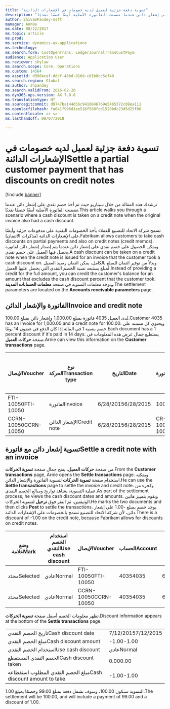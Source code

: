 ```yaml
---
title: "تسوية دفعة جزئية لعميل لديه خصومات في الإشعارات الدائنة"
description: "ترشدك هذه المقالة من خلال سيناريو حيث تم أخذ خصم نقدي على إشعار دائن عندما تضمنت الفاتورة الأصلية أيضًا خصمًا نقديًا."
author: ShivamPandey-msft
manager: AnnBe
ms.date: 08/22/2017
ms.topic: article
ms.prod: 
ms.service: dynamics-ax-applications
ms.technology: 
ms.search.form: CustOpenTrans, LedgerJournalTransCustPaym
audience: Application User
ms.reviewer: shylaw
ms.search.scope: Core, Operations
ms.custom: 14564
ms.assetid: d9984cef-ddcf-46bd-816d-c01b8cc5cf48
ms.search.region: Global
ms.author: shpandey
ms.search.validFrom: 2016-02-28
ms.dyn365.ops.version: AX 7.0.0
ms.translationtype: HT
ms.sourcegitcommit: d9747ba144d56c9410846769e5465372c89ea111
ms.openlocfilehash: fa641f996d1ee516f588fcd1520bdc23d5d25f86
ms.contentlocale: ar-sa
ms.lasthandoff: 08/07/2018

---
```


# <a name="settle-a-partial-customer-payment-that-has-discounts-on-credit-notes"></a><span data-ttu-id="fcdda-103">تسوية دفعة جزئية لعميل لديه خصومات في الإشعارات الدائنة</span><span class="sxs-lookup"><span data-stu-id="fcdda-103">Settle a partial customer payment that has discounts on credit notes</span></span>

[!include [banner](../includes/banner.md)]

<span data-ttu-id="fcdda-104">ترشدك هذه المقالة من خلال سيناريو حيث تم أخذ خصم نقدي على إشعار دائن عندما تضمنت الفاتورة الأصلية أيضًا خصمًا نقديًا.</span><span class="sxs-lookup"><span data-stu-id="fcdda-104">This article walks you through a scenario where a cash discount is taken on a credit note when the original invoice also had a cash discount.</span></span> 

<span data-ttu-id="fcdda-105">تسمح شركة الاتحاد للتصنيع للعملاء بأخذ الخصومات النقدية على مدفوعات جزئية وأيضًا على الإشعارات الدائنة (مذكرات الائتمان).</span><span class="sxs-lookup"><span data-stu-id="fcdda-105">Fabrikam allows customers to take cash discounts on partial payments and also on credit notes (credit memos).</span></span> <span data-ttu-id="fcdda-106">ويمكن الحصول على خصم نقدي على إشعار دائن عندما يتم إصدار إشعار دائن لفاتورة يحصل فيها العميل على خصم نقدي.</span><span class="sxs-lookup"><span data-stu-id="fcdda-106">A cash discount can be taken on a credit note when the credit note is issued for an invoice that the customer took a cash discount on.</span></span> <span data-ttu-id="fcdda-107">وبدلاً من توفير ائتمان للمبلغ بالكامل، يمكن ائتمان رصيد العميل لمبلغ يستبعد نسبة الخصم النقدي التي يحصل عليها العميل.</span><span class="sxs-lookup"><span data-stu-id="fcdda-107">Instead of providing a credit for the full amount, you can credit the customer's balance for an amount that excludes the cash discount percent that the customer took.</span></span> <span data-ttu-id="fcdda-108">وتوجد معلمات التسوية في صفحة **معلمات الحسابات المدينة**.</span><span class="sxs-lookup"><span data-stu-id="fcdda-108">The settlement parameters are located on the **Accounts receivable parameters** page.</span></span>

## <a name="invoice-and-credit-note"></a><span data-ttu-id="fcdda-109">الفاتورة والإشعار الدائن</span><span class="sxs-lookup"><span data-stu-id="fcdda-109">Invoice and credit note</span></span>
<span data-ttu-id="fcdda-110">لدى العميل 4035 فاتورة بمبلغ 1,000.00 وإشعار دائن بمبلغ 100.00.</span><span class="sxs-lookup"><span data-stu-id="fcdda-110">Customer 4035 has an invoice for 1,000.00 and a credit note for 100.00.</span></span> <span data-ttu-id="fcdda-111">ويحتوي كل مستند على خصم بنسبة 1 في المائة إذا كان الدفع في غضون 14 يومًا.</span><span class="sxs-lookup"><span data-stu-id="fcdda-111">Each document has a 1 percent discount if it's paid in 14 days.</span></span> <span data-ttu-id="fcdda-112">يستطيع جمال عرض هذه المعلومات في صفحة **حركات العميل**.</span><span class="sxs-lookup"><span data-stu-id="fcdda-112">Arnie can view this information on the **Customer transactions** page.</span></span>

| <span data-ttu-id="fcdda-113">الإيصال</span><span class="sxs-lookup"><span data-stu-id="fcdda-113">Voucher</span></span>    | <span data-ttu-id="fcdda-114">نوع الحركة</span><span class="sxs-lookup"><span data-stu-id="fcdda-114">Transaction type</span></span> | <span data-ttu-id="fcdda-115">التاريخ</span><span class="sxs-lookup"><span data-stu-id="fcdda-115">Date</span></span>      | <span data-ttu-id="fcdda-116">الفاتورة</span><span class="sxs-lookup"><span data-stu-id="fcdda-116">Invoice</span></span>  | <span data-ttu-id="fcdda-117">المبلغ في خصم بعملة الحركة</span><span class="sxs-lookup"><span data-stu-id="fcdda-117">Amount in transaction currency debit</span></span> | <span data-ttu-id="fcdda-118">المبلغ في الائتمان بعملة الحركة</span><span class="sxs-lookup"><span data-stu-id="fcdda-118">Amount in transaction currency credit</span></span> | <span data-ttu-id="fcdda-119">الرصيد</span><span class="sxs-lookup"><span data-stu-id="fcdda-119">Balance</span></span>  | <span data-ttu-id="fcdda-120">عملة</span><span class="sxs-lookup"><span data-stu-id="fcdda-120">Currency</span></span> |
|------------|------------------|-----------|----------|--------------------------------------|---------------------------------------|----------|----------|
| <span data-ttu-id="fcdda-121">FTI-10050</span><span class="sxs-lookup"><span data-stu-id="fcdda-121">FTI-10050</span></span>  | <span data-ttu-id="fcdda-122">الفاتورة</span><span class="sxs-lookup"><span data-stu-id="fcdda-122">Invoice</span></span>          | <span data-ttu-id="fcdda-123">6/28/2015</span><span class="sxs-lookup"><span data-stu-id="fcdda-123">6/28/2015</span></span> | <span data-ttu-id="fcdda-124">10050</span><span class="sxs-lookup"><span data-stu-id="fcdda-124">10050</span></span>    | <span data-ttu-id="fcdda-125">1,000.00</span><span class="sxs-lookup"><span data-stu-id="fcdda-125">1,000.00</span></span>                             |                                       | <span data-ttu-id="fcdda-126">1,000.00</span><span class="sxs-lookup"><span data-stu-id="fcdda-126">1,000.00</span></span> | <span data-ttu-id="fcdda-127">دولار أمريكي</span><span class="sxs-lookup"><span data-stu-id="fcdda-127">USD</span></span>      |
| <span data-ttu-id="fcdda-128">CCRN-10050</span><span class="sxs-lookup"><span data-stu-id="fcdda-128">CCRN-10050</span></span> | <span data-ttu-id="fcdda-129">الإشعار الدائن</span><span class="sxs-lookup"><span data-stu-id="fcdda-129">Credit note</span></span>      | <span data-ttu-id="fcdda-130">6/28/2015</span><span class="sxs-lookup"><span data-stu-id="fcdda-130">6/28/2015</span></span> | <span data-ttu-id="fcdda-131">CR-10050</span><span class="sxs-lookup"><span data-stu-id="fcdda-131">CR-10050</span></span> |                                      | <span data-ttu-id="fcdda-132">100.00</span><span class="sxs-lookup"><span data-stu-id="fcdda-132">100.00</span></span>                                | <span data-ttu-id="fcdda-133">100.00-</span><span class="sxs-lookup"><span data-stu-id="fcdda-133">-100.00</span></span>  | <span data-ttu-id="fcdda-134">دولار أمريكي</span><span class="sxs-lookup"><span data-stu-id="fcdda-134">USD</span></span>      |

## <a name="settle-a-credit-note-with-an-invoice"></a><span data-ttu-id="fcdda-135">تسوية إشعار دائن مع فاتورة</span><span class="sxs-lookup"><span data-stu-id="fcdda-135">Settle a credit note with an invoice</span></span>
<span data-ttu-id="fcdda-136">من صفحة **حركات العميل**، يفتح جمال صفحة **تسوية الحركات**.</span><span class="sxs-lookup"><span data-stu-id="fcdda-136">From the **Customer transactions** page, Arnie opens the **Settle transactions** page.</span></span> <span data-ttu-id="fcdda-137">ويمكنه استخدام صفحة **تسوية الحركات** لتسوية الفاتورة والإشعار الدائن.</span><span class="sxs-lookup"><span data-stu-id="fcdda-137">He can use the **Settle transactions** page to settle the invoice and credit note.</span></span> <span data-ttu-id="fcdda-138">وكجزء من عملية التسوية، يشاهد تواريخ ومبالغ الخصم النقدي.</span><span class="sxs-lookup"><span data-stu-id="fcdda-138">As part of the settlement process, he views the cash discount dates and amounts.</span></span> <span data-ttu-id="fcdda-139">ويقوم بتمييز هاتين الوثيقتين، ثم النقر فوق **ترحيل** لتسوية الحركات.</span><span class="sxs-lookup"><span data-stu-id="fcdda-139">He marks the two documents and then clicks **Post** to settle the transactions.</span></span> <span data-ttu-id="fcdda-140">يوجد خصم بمبلغ -1.00 على إشعار دائن، لأن شركة الاتحاد للتصنيع تسمح بالخصومات على الإشعارات الدائنة.</span><span class="sxs-lookup"><span data-stu-id="fcdda-140">There is a discount of -1.00 on the credit note, because Fabrikam allows for discounts on credit notes.</span></span>

| <span data-ttu-id="fcdda-141">وضع علامة</span><span class="sxs-lookup"><span data-stu-id="fcdda-141">Mark</span></span>     | <span data-ttu-id="fcdda-142">استخدام الخصم النقدي</span><span class="sxs-lookup"><span data-stu-id="fcdda-142">Use cash discount</span></span> | <span data-ttu-id="fcdda-143">الإيصال</span><span class="sxs-lookup"><span data-stu-id="fcdda-143">Voucher</span></span>    | <span data-ttu-id="fcdda-144">الحساب</span><span class="sxs-lookup"><span data-stu-id="fcdda-144">Account</span></span> | <span data-ttu-id="fcdda-145">التاريخ</span><span class="sxs-lookup"><span data-stu-id="fcdda-145">Date</span></span>      | <span data-ttu-id="fcdda-146">تاريخ الاستحقاق</span><span class="sxs-lookup"><span data-stu-id="fcdda-146">Due date</span></span>  | <span data-ttu-id="fcdda-147">الفاتورة</span><span class="sxs-lookup"><span data-stu-id="fcdda-147">Invoice</span></span>  | <span data-ttu-id="fcdda-148">المبلغ بعملة الحركة</span><span class="sxs-lookup"><span data-stu-id="fcdda-148">Amount in transaction currency</span></span> | <span data-ttu-id="fcdda-149">عملة</span><span class="sxs-lookup"><span data-stu-id="fcdda-149">Currency</span></span> | <span data-ttu-id="fcdda-150">المبلغ المراد تسويته</span><span class="sxs-lookup"><span data-stu-id="fcdda-150">Amount to settle</span></span> |
|----------|-------------------|------------|---------|-----------|-----------|----------|--------------------------------|----------|------------------|
| <span data-ttu-id="fcdda-151">محدَد</span><span class="sxs-lookup"><span data-stu-id="fcdda-151">Selected</span></span> | <span data-ttu-id="fcdda-152">عادي</span><span class="sxs-lookup"><span data-stu-id="fcdda-152">Normal</span></span>            | <span data-ttu-id="fcdda-153">FTI-10050</span><span class="sxs-lookup"><span data-stu-id="fcdda-153">FTI-10050</span></span>  | <span data-ttu-id="fcdda-154">4035</span><span class="sxs-lookup"><span data-stu-id="fcdda-154">4035</span></span>    | <span data-ttu-id="fcdda-155">6/28/2015</span><span class="sxs-lookup"><span data-stu-id="fcdda-155">6/28/2015</span></span> | <span data-ttu-id="fcdda-156">7/28/2015</span><span class="sxs-lookup"><span data-stu-id="fcdda-156">7/28/2015</span></span> | <span data-ttu-id="fcdda-157">10050</span><span class="sxs-lookup"><span data-stu-id="fcdda-157">10050</span></span>    | <span data-ttu-id="fcdda-158">1,000.00</span><span class="sxs-lookup"><span data-stu-id="fcdda-158">1,000.00</span></span>                       | <span data-ttu-id="fcdda-159">دولار أمريكي</span><span class="sxs-lookup"><span data-stu-id="fcdda-159">USD</span></span>      | <span data-ttu-id="fcdda-160">990.00</span><span class="sxs-lookup"><span data-stu-id="fcdda-160">990.00</span></span>           |
| <span data-ttu-id="fcdda-161">محدَد</span><span class="sxs-lookup"><span data-stu-id="fcdda-161">Selected</span></span> | <span data-ttu-id="fcdda-162">عادي</span><span class="sxs-lookup"><span data-stu-id="fcdda-162">Normal</span></span>            | <span data-ttu-id="fcdda-163">CCRN-10050</span><span class="sxs-lookup"><span data-stu-id="fcdda-163">CCRN-10050</span></span> | <span data-ttu-id="fcdda-164">4035</span><span class="sxs-lookup"><span data-stu-id="fcdda-164">4035</span></span>    | <span data-ttu-id="fcdda-165">6/28/2015</span><span class="sxs-lookup"><span data-stu-id="fcdda-165">6/28/2015</span></span> | <span data-ttu-id="fcdda-166">7/28/2015</span><span class="sxs-lookup"><span data-stu-id="fcdda-166">7/28/2015</span></span> | <span data-ttu-id="fcdda-167">CR-10050</span><span class="sxs-lookup"><span data-stu-id="fcdda-167">CR-10050</span></span> | <span data-ttu-id="fcdda-168">100.00-</span><span class="sxs-lookup"><span data-stu-id="fcdda-168">-100.00</span></span>                        | <span data-ttu-id="fcdda-169">دولار أمريكي</span><span class="sxs-lookup"><span data-stu-id="fcdda-169">USD</span></span>      | <span data-ttu-id="fcdda-170">-99.00</span><span class="sxs-lookup"><span data-stu-id="fcdda-170">-99.00</span></span>           |

<span data-ttu-id="fcdda-171">تظهر معلومات الخصم أسفل صفحة **تسوية الحركات**.</span><span class="sxs-lookup"><span data-stu-id="fcdda-171">Discount information appears at the bottom of the **Settle transactions** page.</span></span>

|                              |           |
|------------------------------|-----------|
| <span data-ttu-id="fcdda-172">تاريخ الخصم النقدي</span><span class="sxs-lookup"><span data-stu-id="fcdda-172">Cash discount date</span></span>           | <span data-ttu-id="fcdda-173">7/12/2015</span><span class="sxs-lookup"><span data-stu-id="fcdda-173">7/12/2015</span></span> |
| <span data-ttu-id="fcdda-174">مبلغ الخصم النقدي</span><span class="sxs-lookup"><span data-stu-id="fcdda-174">Cash discount amount</span></span>         | <span data-ttu-id="fcdda-175">-1.00</span><span class="sxs-lookup"><span data-stu-id="fcdda-175">-1.00</span></span>     |
| <span data-ttu-id="fcdda-176">استخدام الخصم النقدي</span><span class="sxs-lookup"><span data-stu-id="fcdda-176">Use cash discount</span></span>            | <span data-ttu-id="fcdda-177">عادي</span><span class="sxs-lookup"><span data-stu-id="fcdda-177">Normal</span></span>    |
| <span data-ttu-id="fcdda-178">الخصم النقدي المستقطع</span><span class="sxs-lookup"><span data-stu-id="fcdda-178">Cash discount taken</span></span>          | <span data-ttu-id="fcdda-179">0.00</span><span class="sxs-lookup"><span data-stu-id="fcdda-179">0.00</span></span>      |
| <span data-ttu-id="fcdda-180">مبلغ الخصم النقدي المطلوب استقطاعه</span><span class="sxs-lookup"><span data-stu-id="fcdda-180">Cash discount amount to take</span></span> | <span data-ttu-id="fcdda-181">-1.00</span><span class="sxs-lookup"><span data-stu-id="fcdda-181">-1.00</span></span>     |

<span data-ttu-id="fcdda-182">التسوية ستكون 100.00، وسوف تشمل دفعة بمبلغ 99.00 وخصمًا بمبلغ 1.00.</span><span class="sxs-lookup"><span data-stu-id="fcdda-182">The settlement will be 100.00, and will include a payment of 99.00 and a discount of 1.00.</span></span>




